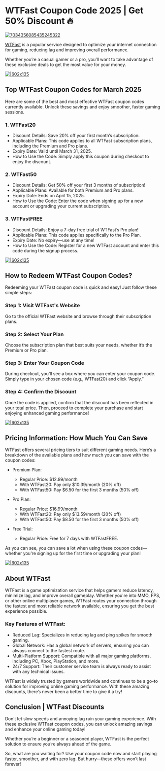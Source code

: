 # WTFast Coupon Code 2025 | Get 50% Discount 🔥

[![7034356085435245322](https://github.com/user-attachments/assets/5b7571b4-ed18-4f30-9c14-8c0a61a43649)](https://www.wtfast.com/?fpr=shadow)


[WTFast](https://www.wtfast.com/?fpr=shadow) is a popular service designed to optimize your internet connection for gaming, reducing lag and improving overall performance.

Whether you’re a casual gamer or a pro, you’ll want to take advantage of these exclusive deals to get the most value for your money.

[![|602x135](https://lh7-rt.googleusercontent.com/docsz/AD_4nXeviYTXy8HD7Ect_BkNOd__ecIONJQ79NqJLHXJd1QacKeN-RV7Tv70SbnlDH6rDx8YqBc2BnCbxraXNt5i_djQXTCKKCGckcbdECFn2VzBp31uiqk-PJqVQ8aRiCvLbVzlzvkCBg?key=lc9Gos5Jw_l3SY7-RaiuPXMO)](https://www.wtfast.com/?fpr=shadow)

## Top WTFast Coupon Codes for March 2025

Here are some of the best and most effective WTFast coupon codes currently available. Unlock these savings and enjoy smoother, faster gaming sessions.

### 1. WTFast20

* Discount Details: Save 20% off your first month’s subscription.
* Applicable Plans: This code applies to all WTFast subscription plans, including the Premium and Pro plans.
* Expiry Date: Valid until March 31, 2025.
* How to Use the Code: Simply apply this coupon during checkout to enjoy the discount.

### 2. WTFast50

* Discount Details: Get 50% off your first 3 months of subscription!
* Applicable Plans: Available for both Premium and Pro plans.
* Expiry Date: Ends on April 15, 2025.
* How to Use the Code: Enter the code when signing up for a new account or upgrading your current subscription.

### 3. WTFastFREE

* Discount Details: Enjoy a 7-day free trial of WTFast’s Pro plan!
* Applicable Plans: This code applies specifically to the Pro Plan.
* Expiry Date: No expiry—use at any time!
* How to Use the Code: Register for a new WTFast account and enter this code during the signup process.

[![|602x135](https://lh7-rt.googleusercontent.com/docsz/AD_4nXeviYTXy8HD7Ect_BkNOd__ecIONJQ79NqJLHXJd1QacKeN-RV7Tv70SbnlDH6rDx8YqBc2BnCbxraXNt5i_djQXTCKKCGckcbdECFn2VzBp31uiqk-PJqVQ8aRiCvLbVzlzvkCBg?key=lc9Gos5Jw_l3SY7-RaiuPXMO)](https://www.wtfast.com/?fpr=shadow)

## How to Redeem WTFast Coupon Codes?

Redeeming your WTFast coupon code is quick and easy! Just follow these simple steps:

### Step 1: Visit WTFast's Website

Go to the official WTFast website and browse through their subscription plans.

### Step 2: Select Your Plan

Choose the subscription plan that best suits your needs, whether it’s the Premium or Pro plan.

### Step 3: Enter Your Coupon Code

During checkout, you’ll see a box where you can enter your coupon code. Simply type in your chosen code (e.g., WTFast20) and click “Apply.”

### Step 4: Confirm the Discount

Once the code is applied, confirm that the discount has been reflected in your total price. Then, proceed to complete your purchase and start enjoying enhanced gaming performance!

[![|602x135](https://lh7-rt.googleusercontent.com/docsz/AD_4nXeviYTXy8HD7Ect_BkNOd__ecIONJQ79NqJLHXJd1QacKeN-RV7Tv70SbnlDH6rDx8YqBc2BnCbxraXNt5i_djQXTCKKCGckcbdECFn2VzBp31uiqk-PJqVQ8aRiCvLbVzlzvkCBg?key=lc9Gos5Jw_l3SY7-RaiuPXMO)](https://www.wtfast.com/?fpr=shadow)

## Pricing Information: How Much You Can Save

WTFast offers several pricing tiers to suit different gaming needs. Here’s a breakdown of the available plans and how much you can save with the coupon codes:

* Premium Plan:

  * Regular Price: $12.99/month
  * With WTFast20: Pay only $10.39/month (20% off)
  * With WTFast50: Pay $6.50 for the first 3 months (50% off)
* Pro Plan:

  * Regular Price: $16.99/month
  * With WTFast20: Pay only $13.59/month (20% off)
  * With WTFast50: Pay $8.50 for the first 3 months (50% off)
* Free Trial:

  * Regular Price: Free for 7 days with WTFastFREE.

As you can see, you can save a lot when using these coupon codes—whether you're signing up for the first time or upgrading your plan!

[![|602x135](https://lh7-rt.googleusercontent.com/docsz/AD_4nXeviYTXy8HD7Ect_BkNOd__ecIONJQ79NqJLHXJd1QacKeN-RV7Tv70SbnlDH6rDx8YqBc2BnCbxraXNt5i_djQXTCKKCGckcbdECFn2VzBp31uiqk-PJqVQ8aRiCvLbVzlzvkCBg?key=lc9Gos5Jw_l3SY7-RaiuPXMO)](https://www.wtfast.com/?fpr=shadow)

## About WTFast

WTFast is a game optimization service that helps gamers reduce latency, minimize lag, and improve overall gameplay. Whether you're into MMO, FPS, or other online multiplayer games, WTFast routes your connection through the fastest and most reliable network available, ensuring you get the best experience possible.

### Key Features of WTFast:

* Reduced Lag: Specializes in reducing lag and ping spikes for smooth gaming.
* Global Network: Has a global network of servers, ensuring you can always connect to the fastest route.
* Multi-Platform Support: Compatible with all major gaming platforms, including PC, Xbox, PlayStation, and more.
* 24/7 Support: Their customer service team is always ready to assist with any technical issues.

WTFast is widely trusted by gamers worldwide and continues to be a go-to solution for improving online gaming performance. With these amazing discounts, there’s never been a better time to give it a try!

## Conclusion | WTFast Discounts

Don’t let slow speeds and annoying lag ruin your gaming experience. With these exclusive WTFast coupon codes, you can unlock amazing savings and enhance your online gaming today!

Whether you’re a beginner or a seasoned player, WTFast is the perfect solution to ensure you’re always ahead of the game.

So, what are you waiting for? Use your coupon code now and start playing faster, smoother, and with zero lag. But hurry—these offers won’t last forever!
